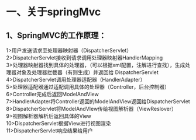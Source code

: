 # 一、关于springMvc<br>
## 1、SpringMVC的工作原理：<br>
   1>用户发送请求至处理器映射器（DispatcherServlet）<br>
   2>DispatcherServlet接收到请求调用处理器映射器HandlerMapping<br>
   3>处理器映射器找到具体的处理器，（可以根据xml配置，注解进行查找），生成处理器对象及处理器拦截器（有则生成）并返回给                                  DispatcherServlet<br>
   4>DispatcherServlet调用处理器适配器（HandlerAdapter）<br>
   5>处理器适配器通过适配调用具体的处理器（Controller，后台控制器）<br>
   6>Controller完成后返回ModelAndView<br>
   7>HandlerAdapter将Controller返回的ModelAndView返回给DispatcherServlet<br>
   8>DispatcherServlet将ModelAndVIew传给视图解析器（ViewReslover）<br>
   9>视图解析器解析后返回具体的View<br>
   10>DispatcherServlet根据View进行视图渲染<br>
   11>DispatcherServlet响应结果给用户<br>
                          
